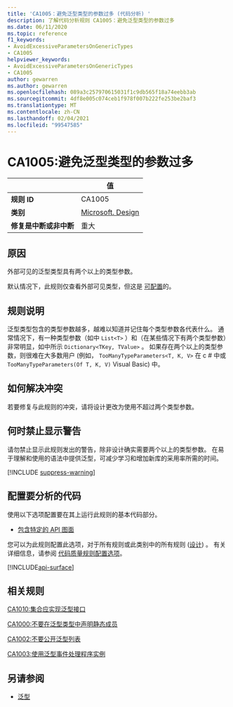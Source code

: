 ```yaml
---
title: 'CA1005：避免泛型类型的参数过多 (代码分析) '
description: 了解代码分析规则 CA1005：避免泛型类型的参数过多
ms.date: 06/11/2020
ms.topic: reference
f1_keywords:
- AvoidExcessiveParametersOnGenericTypes
- CA1005
helpviewer_keywords:
- AvoidExcessiveParametersOnGenericTypes
- CA1005
author: gewarren
ms.author: gewarren
ms.openlocfilehash: 089a3c257970615031f1c9db565f18a74eebb3ab
ms.sourcegitcommit: 4df8e005c074ceb1f978f007b222fe253be2baf3
ms.translationtype: MT
ms.contentlocale: zh-CN
ms.lasthandoff: 02/04/2021
ms.locfileid: "99547585"
---
```

# <a name="ca1005-avoid-excessive-parameters-on-generic-types"></a>CA1005:避免泛型类型的参数过多

| | 值 |
|-|-|
| **规则 ID** |CA1005|
| **类别** |[Microsoft. Design](design-warnings.md)|
| **修复是中断或非中断** |重大|

## <a name="cause"></a>原因

外部可见的泛型类型具有两个以上的类型参数。

默认情况下，此规则仅查看外部可见类型，但这是 [可配置](#configure-code-to-analyze)的。

## <a name="rule-description"></a>规则说明

泛型类型包含的类型参数越多，越难以知道并记住每个类型参数各代表什么。 通常情况下，有一种类型参数（如中 `List<T>` ）和（在某些情况下有两个类型参数）非常明显，如中所示 `Dictionary<TKey, TValue>` 。 如果存在两个以上的类型参数，则很难在大多数用户 (例如， `TooManyTypeParameters<T, K, V>` 在 c # 中或 `TooManyTypeParameters(Of T, K, V)` Visual Basic) 中。

## <a name="how-to-fix-violations"></a>如何解决冲突

若要修复与此规则的冲突，请将设计更改为使用不超过两个类型参数。

## <a name="when-to-suppress-warnings"></a>何时禁止显示警告

请勿禁止显示此规则发出的警告，除非设计确实需要两个以上的类型参数。 在易于理解和使用的语法中提供泛型，可减少学习和增加新库的采用率所需的时间。

[!INCLUDE [suppress-warning](../../../../includes/code-analysis/suppress-warning.md)]

## <a name="configure-code-to-analyze"></a>配置要分析的代码

使用以下选项配置要在其上运行此规则的基本代码部分。

- [包含特定的 API 图面](#include-specific-api-surfaces)

您可以为此规则配置此选项，对于所有规则或此类别中的所有规则 ([设计](design-warnings.md)) 。 有关详细信息，请参阅 [代码质量规则配置选项](../code-quality-rule-options.md)。

[!INCLUDE[api-surface](~/includes/code-analysis/api-surface.md)]

## <a name="related-rules"></a>相关规则

[CA1010:集合应实现泛型接口](ca1010.md)

[CA1000:不要在泛型类型中声明静态成员](ca1000.md)

[CA1002:不要公开泛型列表](ca1002.md)

[CA1003:使用泛型事件处理程序实例](ca1003.md)

## <a name="see-also"></a>另请参阅

- [泛型](../../../csharp/programming-guide/generics/index.md)
